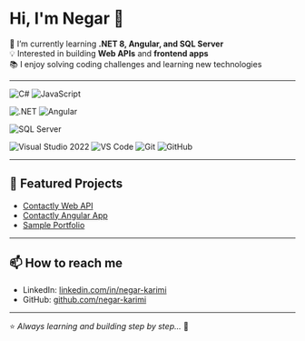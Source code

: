 # Hi, I'm Negar 👋  

🌱 I’m currently learning **.NET 8, Angular, and SQL Server**  
💡 Interested in building **Web APIs** and **frontend apps**  
📚 I enjoy solving coding challenges and learning new technologies  

---

<!-- Programming Languages -->
![C#](https://img.shields.io/badge/-C%23-239120?style=flat&logo=c-sharp&logoColor=white)
![JavaScript](https://img.shields.io/badge/-JavaScript-F7DF1E?style=flat&logo=javascript&logoColor=black)

<!-- Frameworks -->
![.NET](https://img.shields.io/badge/-.NET-512BD4?style=flat&logo=dotnet&logoColor=white)
![Angular](https://img.shields.io/badge/-Angular-DD0031?style=flat&logo=angular&logoColor=white)

<!-- Databases -->
![SQL Server](https://img.shields.io/badge/-SQL%20Server-CC2927?style=flat&logo=microsoft-sql-server&logoColor=white)

<!-- Tools -->
![Visual Studio 2022](https://img.shields.io/badge/-Visual%20Studio%202022-5C2D91?style=flat&logo=visual-studio&logoColor=white)
![VS Code](https://img.shields.io/badge/-Visual%20Studio%20Code-007ACC?style=flat&logo=visual-studio-code&logoColor=white)
![Git](https://img.shields.io/badge/-Git-F05032?style=flat&logo=git&logoColor=white)
![GitHub](https://img.shields.io/badge/-GitHub-181717?style=flat&logo=github&logoColor=white)

---

## 🚀 Featured Projects
- [Contactly Web API](https://github.com/username/contactly.api)  
- [Contactly Angular App](https://github.com/username/contactly.web)  
- [Sample Portfolio](https://github.com/username/portfolio)  

---

## 📫 How to reach me
- LinkedIn: [linkedin.com/in/negar-karimi](https://linkedin.com/in/negar-karimi-webdeveloper)  
- GitHub: [github.com/negar-karimi](https://github.com/Negar-karimi9023)  

---

⭐️ *Always learning and building step by step...* 🚀
